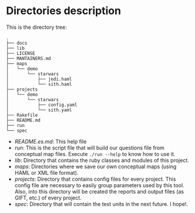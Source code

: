 **Directories description**
===========================

This is the directory tree:

```
.
├── docs
├── lib
├── LICENSE
├── MANTAINERS.md
├── maps
│   └── demo
│       └── starwars
│           ├── jedi.haml
│           └── sith.haml
├── projects
│   └── demo
│       └── starwars
│           ├── config.yaml
│           └── sith.yaml
├── Rakefile
├── README.md
├── run
└── spec

```

* *README.es.md*: This help file
* *run*: This is the script file that will build our questions file 
from conceptual map files. Execute `./run --help` to know how to use it.
* *lib*: Directory that contains the ruby classes and modules of this project.
* *maps*: Directories where we save our own conceptual maps (using HAML or XML file format).
* *projects*: Directory that contains config files for every project. This config 
file are necessary to easily group parameters used by this tool. Also, 
into this directory will be created the reports and output files (as GIFT, etc.)
of every project.
* *spec*: Directory that will contain the test units in the next future. I hope!.

